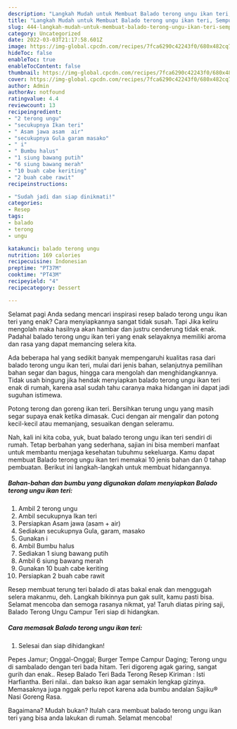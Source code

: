 ```yaml
---
description: "Langkah Mudah untuk Membuat Balado terong ungu ikan teri, Sempurna"
title: "Langkah Mudah untuk Membuat Balado terong ungu ikan teri, Sempurna"
slug: 444-langkah-mudah-untuk-membuat-balado-terong-ungu-ikan-teri-sempurna
category: Uncategorized
date: 2022-03-03T21:17:58.601Z
image: https://img-global.cpcdn.com/recipes/7fca6290c42243f0/680x482cq70/balado-terong-ungu-ikan-teri-foto-resep-utama.jpg
hideToc: false
enableToc: true
enableTocContent: false
thumbnail: https://img-global.cpcdn.com/recipes/7fca6290c42243f0/680x482cq70/balado-terong-ungu-ikan-teri-foto-resep-utama.jpg
cover: https://img-global.cpcdn.com/recipes/7fca6290c42243f0/680x482cq70/balado-terong-ungu-ikan-teri-foto-resep-utama.jpg
author: Admin
authorAv: notfound
ratingvalue: 4.4
reviewcount: 13
recipeingredient:
- "2 terong ungu"
- "secukupnya Ikan teri"
- " Asam jawa asam  air"
- "secukupnya Gula garam masako"
- " i"
- " Bumbu halus"
- "1 siung bawang putih"
- "6 siung bawang merah"
- "10 buah cabe keriting"
- "2 buah cabe rawit"
recipeinstructions:

- "Sudah jadi dan siap dinikmati!"
categories:
- Resep
tags:
- balado
- terong
- ungu

katakunci: balado terong ungu 
nutrition: 169 calories
recipecuisine: Indonesian
preptime: "PT37M"
cooktime: "PT43M"
recipeyield: "4"
recipecategory: Dessert

---
```



Selamat pagi Anda sedang mencari inspirasi resep balado terong ungu ikan teri yang enak? Cara menyiapkannya sangat tidak susah. Tapi Jika keliru mengolah maka hasilnya akan hambar dan justru cenderung tidak enak. Padahal balado terong ungu ikan teri yang enak selayaknya memiliki aroma dan rasa yang dapat memancing selera kita.


Ada beberapa hal yang sedikit banyak mempengaruhi kualitas rasa dari balado terong ungu ikan teri, mulai dari jenis bahan, selanjutnya pemilihan bahan segar dan bagus, hingga cara mengolah dan menghidangkannya. Tidak usah bingung jika hendak menyiapkan balado terong ungu ikan teri enak di rumah, karena asal sudah tahu caranya maka hidangan ini dapat jadi suguhan istimewa.

Potong terong dan goreng ikan teri. Bersihkan terung ungu yang masih segar supaya enak ketika dimasak. Cuci dengan air mengalir dan potong kecil-kecil atau memanjang, sesuaikan dengan seleramu.


Nah, kali ini kita coba, yuk, buat balado terong ungu ikan teri sendiri di rumah. Tetap berbahan yang sederhana, sajian ini bisa memberi manfaat untuk membantu menjaga kesehatan tubuhmu sekeluarga. Kamu dapat membuat Balado terong ungu ikan teri memakai 10 jenis bahan dan 0 tahap pembuatan. Berikut ini langkah-langkah untuk membuat hidangannya.

<!--inarticleads1-->

##### Bahan-bahan dan bumbu yang digunakan dalam menyiapkan Balado terong ungu ikan teri:

1. Ambil 2 terong ungu
1. Ambil secukupnya Ikan teri
1. Persiapkan  Asam jawa (asam + air)
1. Sediakan secukupnya Gula, garam, masako
1. Gunakan  i
1. Ambil  Bumbu halus
1. Sediakan 1 siung bawang putih
1. Ambil 6 siung bawang merah
1. Gunakan 10 buah cabe keriting
1. Persiapkan 2 buah cabe rawit


Resep membuat terung teri balado di atas bakal enak dan menggugah selera makanmu, deh. Langkah bikinnya pun gak sulit, kamu pasti bisa. Selamat mencoba dan semoga rasanya nikmat, ya! Taruh diatas piring saji, Balado Terong Ungu Campur Teri siap di hidangkan. 

<!--inarticleads2-->

##### Cara memasak Balado terong ungu ikan teri:


1. Selesai dan siap dihidangkan!

Pepes Jamur; Onggal-Onggal; Burger Tempe Campur Daging; Terong ungu di sambalado dengan teri bada hitam. Teri digoreng agak garing, sangat gurih dan enak.. Resep Balado Teri Bada Terong Resep Kiriman : Isti Harfiantha. Beri nilai.. dan bakso ikan agar semakin lengkap gizinya. Memasaknya juga nggak perlu repot karena ada bumbu andalan Sajiku® Nasi Goreng Rasa. 

Bagaimana? Mudah bukan? Itulah cara membuat balado terong ungu ikan teri yang bisa anda lakukan di rumah. Selamat mencoba!
